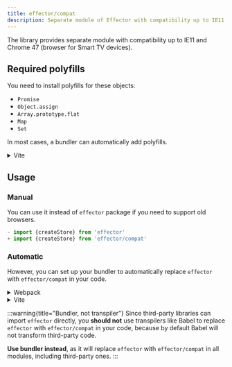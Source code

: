 ```yaml
---
title: effector/compat
description: Separate module of Effector with compatibility up to IE11 and Chrome 47 (browser for Smart TV devices)
---
```


The library provides separate module with compatibility up to IE11 and Chrome 47 (browser for Smart TV devices).

## Required polyfills

You need to install polyfills for these objects:

- `Promise`
- `Object.assign`
- `Array.prototype.flat`
- `Map`
- `Set`

In most cases, a bundler can automatically add polyfills.

<details>
<summary>Vite</summary>

```js
import { defineConfig } from "vite";
import legacy from "@vitejs/plugin-legacy";

export default defineConfig({
  plugins: [
    legacy({
      polyfills: ["es.promise", "es.object.assign", "es.array.flat", "es.map", "es.set"],
    }),
  ],
});
```

</details>

## Usage

### Manual

You can use it instead of `effector` package if you need to support old browsers.

```js
- import {createStore} from 'effector'
+ import {createStore} from 'effector/compat'
```

### Automatic

However, you can set up your bundler to automatically replace `effector` with `effector/compat` in your code.

<details>
<summary>Webpack</summary>

```js
module.exports = {
  resolve: {
    alias: {
      effector: "effector/compat",
    },
  },
};
```

</details>

<details>
<summary>Vite</summary>

```js
import { defineConfig } from "vite";

export default defineConfig({
  resolve: {
    alias: {
      effector: "effector/compat",
    },
  },
});
```

</details>

:::warning{title="Bundler, not transpiler"}
Since third-party libraries can import `effector` directly, you **should not** use transpilers like Babel to replace `effector` with `effector/compat` in your code, because by default Babel will not transform third-party code.

**Use bundler instead**, as it will replace `effector` with `effector/compat` in all modules, including third-party ones.
:::

